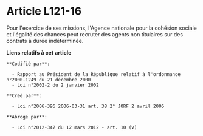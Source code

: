 # Article L121-16

Pour l'exercice de ses missions, l'Agence nationale pour la cohésion sociale et l'égalité des chances peut recruter des
agents non titulaires sur des contrats à durée indéterminée.

**Liens relatifs à cet article**

	**Codifié par**:

	  - Rapport au Président de la République relatif à l'ordonnance n°2000-1249 du 21 décembre 2000
	  - Loi n°2002-2 du 2 janvier 2002

	**Créé par**:

	  - Loi n°2006-396 2006-03-31 art. 38 2° JORF 2 avril 2006

	**Abrogé par**:

	  - Loi n°2012-347 du 12 mars 2012 - art. 10 (V)
